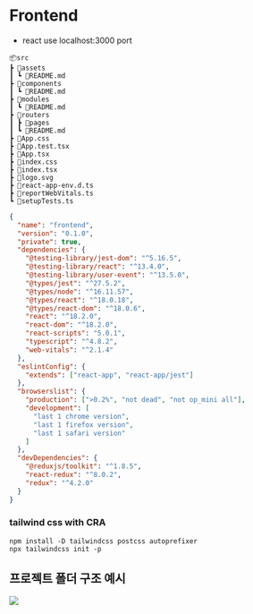 # Frontend

- react
  use localhost:3000 port

```
📦src
┣ 📂assets
┃ ┗ 📜README.md
┣ 📂components
┃ ┗ 📜README.md
┣ 📂modules
┃ ┗ 📜README.md
┣ 📂routers
┃ ┣ 📂pages
┃ ┗ 📜README.md
┣ 📜App.css
┣ 📜App.test.tsx
┣ 📜App.tsx
┣ 📜index.css
┣ 📜index.tsx
┣ 📜logo.svg
┣ 📜react-app-env.d.ts
┣ 📜reportWebVitals.ts
┗ 📜setupTests.ts
```

```json
{
  "name": "frontend",
  "version": "0.1.0",
  "private": true,
  "dependencies": {
    "@testing-library/jest-dom": "^5.16.5",
    "@testing-library/react": "^13.4.0",
    "@testing-library/user-event": "^13.5.0",
    "@types/jest": "^27.5.2",
    "@types/node": "^16.11.57",
    "@types/react": "^18.0.18",
    "@types/react-dom": "^18.0.6",
    "react": "^18.2.0",
    "react-dom": "^18.2.0",
    "react-scripts": "5.0.1",
    "typescript": "^4.8.2",
    "web-vitals": "^2.1.4"
  },
  "eslintConfig": {
    "extends": ["react-app", "react-app/jest"]
  },
  "browserslist": {
    "production": [">0.2%", "not dead", "not op_mini all"],
    "development": [
      "last 1 chrome version",
      "last 1 firefox version",
      "last 1 safari version"
    ]
  },
  "devDependencies": {
    "@reduxjs/toolkit": "^1.8.5",
    "react-redux": "^8.0.2",
    "redux": "^4.2.0"
  }
}
```

### tailwind css with CRA

```
npm install -D tailwindcss postcss autoprefixer
npx tailwindcss init -p
```

## 프로젝트 폴더 구조 예시

![](https://img1.daumcdn.net/thumb/R1280x0/?scode=mtistory2&fname=https%3A%2F%2Fblog.kakaocdn.net%2Fdn%2Fb2MH60%2FbtqTJSnP0gC%2F7Hqmns25Do7LXDGKhX6uAk%2Fimg.png)
